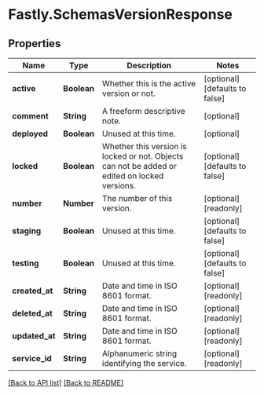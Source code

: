 # Fastly.SchemasVersionResponse

## Properties

Name | Type | Description | Notes
------------ | ------------- | ------------- | -------------
**active** | **Boolean** | Whether this is the active version or not. | [optional] [defaults to false]
**comment** | **String** | A freeform descriptive note. | [optional] 
**deployed** | **Boolean** | Unused at this time. | [optional] 
**locked** | **Boolean** | Whether this version is locked or not. Objects can not be added or edited on locked versions. | [optional] [defaults to false]
**number** | **Number** | The number of this version. | [optional] [readonly] 
**staging** | **Boolean** | Unused at this time. | [optional] [defaults to false]
**testing** | **Boolean** | Unused at this time. | [optional] [defaults to false]
**created_at** | **String** | Date and time in ISO 8601 format. | [optional] [readonly] 
**deleted_at** | **String** | Date and time in ISO 8601 format. | [optional] [readonly] 
**updated_at** | **String** | Date and time in ISO 8601 format. | [optional] [readonly] 
**service_id** | **String** | Alphanumeric string identifying the service. | [optional] [readonly] 



[[Back to API list]](../../README.md#endpoints) [[Back to README]](../../README.md)
